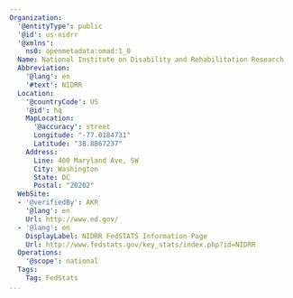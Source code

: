 ```yaml
---
Organization:
  '@entityType': public
  '@id': us-nidrr
  '@xmlns':
    ns0: openmetadata:omad:1_0
  Name: National Institute on Disability and Rehabilitation Research
  Abbreviation:
    '@lang': en
    '#text': NIDRR
  Location:
    '@countryCode': US
    '@id': hq
    MapLocation:
      '@accuracy': street
      Longitude: "-77.0184731"
      Latitude: "38.8867237"
    Address:
      Line: 400 Maryland Ave, SW
      City: Washington
      State: DC
      Postal: "20202"
  WebSite:
  - '@verifiedBy': AKR
    '@lang': en
    Url: http://www.ed.gov/
  - '@lang': en
    DisplayLabel: NIDRR FedSTATS Information Page
    Url: http://www.fedstats.gov/key_stats/index.php?id=NIDRR
  Operations:
    '@scope': national
  Tags:
    Tag: FedStats
...
```

